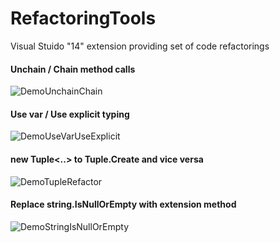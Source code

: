 RefactoringTools
================

Visual Stuido "14" extension providing set of code refactorings

#### Unchain / Chain method calls

![DemoUnchainChain](https://raw2.github.com/akarpov89/RefactoringTools/master/Content/unchain_chain.gif)

#### Use var / Use explicit typing

![DemoUseVarUseExplicit](https://raw2.github.com/akarpov89/RefactoringTools/master/Content/implicit_explicit.gif)

#### new Tuple<..> to Tuple.Create and vice versa

![DemoTupleRefactor](https://raw2.github.com/akarpov89/RefactoringTools/master/Content/tuple_refactor.gif)

#### Replace string.IsNullOrEmpty with extension method

![DemoStringIsNullOrEmpty](https://raw2.github.com/akarpov89/RefactoringTools/master/Content/string_extension.gif)



